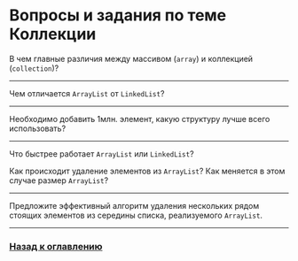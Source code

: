 # Вопросы и задания по теме Коллекции

В чем главные различия между массивом (`array`) и коллекцией (`collection`)?

---

Чем отличается `ArrayList` от `LinkedList`?

---

Необходимо добавить 1млн. элемент, какую структуру лучше всего использовать?

---

Что быстрее работает `ArrayList` или `LinkedList`?

Как происходит удаление элементов из `ArrayList`?
Как меняется в этом случае размер `ArrayList`?

---

Предложите эффективный алгоритм удаления нескольких рядом стоящих элементов из середины списка, реализуемого `ArrayList`.

---

### [Назад к оглавлению](./README.md)